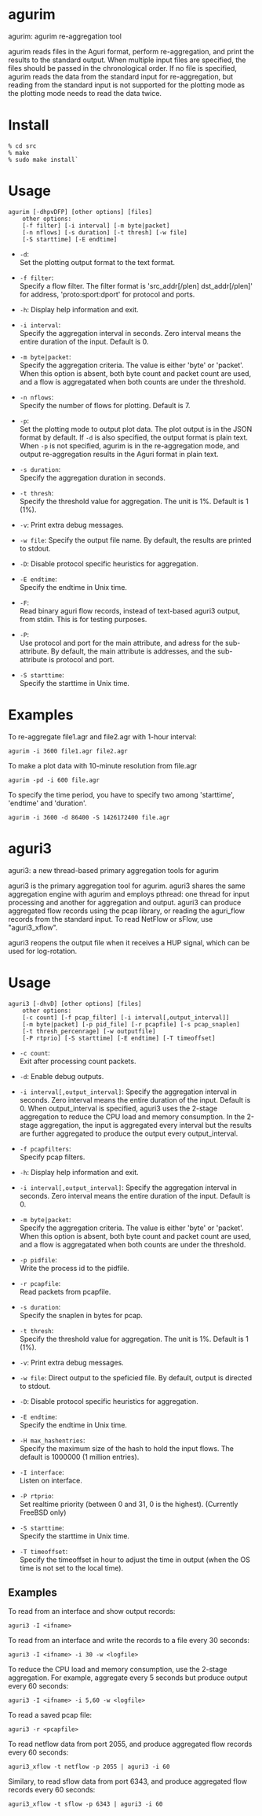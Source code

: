 # agurim

agurim: agurim re-aggregation tool

agurim reads files in the Aguri format, perform re-aggregation, and
print the results to the standard output.  When multiple input files
are specified, the files should be passed in the chronological order.
If no file is specified, agurim reads the data from the standard
input for re-aggregation, but reading from the standard input is not
supported for the plotting mode as the plotting mode needs to read the
data twice.

# Install

	% cd src
	% make
	% sudo make install`

# Usage

	agurim [-dhpvDFP] [other options] [files]
	    other options:
		[-f filter] [-i interval] [-m byte|packet]
		[-n nflows] [-s duration] [-t thresh] [-w file]
		[-S starttime] [-E endtime]

  + `-d`:  
    Set the plotting output format to the text format.
  
  + `-f filter`:  
    Specify a flow filter.
    The filter format is 'src_addr[/plen] dst_addr[/plen]' for address,
    'proto:sport:dport' for protocol and ports.

  + `-h`: Display help information and exit.

  + `-i interval`:  
    Specify the aggregation interval in seconds. Zero interval means
    the entire duration of the input.
    Default is 0.

  + `-m byte|packet`:  
    Specify the aggregation criteria.  The value is either 'byte' or 'packet'.
    When this option is absent, both byte count and packet count are used,
    and a flow is aggregatated when both counts are under the threshold.

  + `-n nflows`:  
    Specify the number of flows for plotting.  Default is 7.

  + `-p`:  
    Set the plotting mode to output plot data.
    The plot output is in the JSON format by default.
    If `-d` is also specified, the output format is plain text.
    When `-p` is not specified, agurim is in the re-aggregation mode,
    and output re-aggregation results in the Aguri format in plain text.

  + `-s duration`:  
    Specify the aggregation duration in seconds.

  + `-t thresh`:  
    Specify the threshold value for aggregation.  The unit is 1%.
    Default is 1 (1%).

  + `-v`:
    Print extra debug messages.

  + `-w file`:
    Specify the output file name.  By default, the results are printed
    to stdout.

  + `-D`:
    Disable protocol specific heuristics for aggregation.

  + `-E endtime`:  
    Specify the endtime in Unix time.

  + `-F`:  
    Read binary aguri flow records, instead of text-based aguri3 output,
    from stdin.  This is for testing purposes.

  + `-P`:  
    Use protocol and port for the main attribute, and adress for
    the sub-attribute.
    By default, the main attribute is addresses, and the sub-attribute
    is protocol and port.

  + `-S starttime`:  
    Specify the starttime in Unix time.

# Examples

To re-aggregate file1.agr and file2.agr with 1-hour interval:

	agurim -i 3600 file1.agr file2.agr

To make a plot data with 10-minute resolution from file.agr

	agurim -pd -i 600 file.agr

To specify the time period, you have to specify two among 'starttime',
'endtime' and 'duration'.

	agurim -i 3600 -d 86400 -S 1426172400 file.agr


# aguri3

aguri3: a new thread-based primary aggregation tools for agurim

aguri3 is the primary aggregation tool for agurim.
aguri3 shares the same aggregation engine with agurim and employs
pthread: one thread for input processing and another for aggregation
and output.
aguri3 can produce aggregated flow records using the pcap library, or
reading the aguri_flow records from the standard input.
To read NetFlow or sFlow, use "aguri3_xflow".

aguri3 reopens the output file when it receives a HUP signal, which can
be used for log-rotation.

# Usage

	aguri3 [-dhvD] [other options] [files]
	    other options:
		[-c count] [-f pcap_filter] [-i interval[,output_interval]]
		[-m byte|packet] [-p pid_file] [-r pcapfile] [-s pcap_snaplen]
		[-t thresh_percenrage] [-w outputfile]
		[-P rtprio] [-S starttime] [-E endtime] [-T timeoffset]

  + `-c count`:  
    Exit after processing count packets.

  + `-d`: Enable debug outputs.
  
  + `-i interval[,output_interval]`:
    Specify the aggregation interval in seconds. Zero interval means
    the entire duration of the input.
    Default is 0.
    When output_interval is specified, aguri3 uses the 2-stage
    aggregation to reduce the CPU load and memory consumption.
    In the 2-stage aggregation, the input is aggregated every interval
    but the results are further aggregated to produce the output every
    output_interval.
  
  + `-f pcapfilters`:  
    Specify pcap filters.

  + `-h`: Display help information and exit.

  + `-i interval[,output_interval]`:
    Specify the aggregation interval in seconds. Zero interval means
    the entire duration of the input.
    Default is 0.

  + `-m byte|packet`:  
    Specify the aggregation criteria.  The value is either 'byte' or 'packet'.
    When this option is absent, both byte count and packet count are used,
    and a flow is aggregatated when both counts are under the threshold.

  + `-p pidfile`:  
    Write the process id to the pidfile.

  + `-r pcapfile`:  
    Read packets from pcapfile.

  + `-s duration`:  
    Specify the snaplen in bytes for pcap.

  + `-t thresh`:  
    Specify the threshold value for aggregation.  The unit is 1%.
    Default is 1 (1%).

  + `-v`:
    Print extra debug messages.

  + `-w file`:
    Direct output to the speficied file.  By default, output is
    directed to stdout.

  + `-D`:
    Disable protocol specific heuristics for aggregation.

  + `-E endtime`:  
    Specify the endtime in Unix time.

  + `-H max_hashentries`:  
    Specify the maximum size of the hash to hold the input flows.
    The default is 1000000 (1 million entries).

  + `-I interface`:  
    Listen on interface.

  + `-P rtprio`:  
    Set realtime priority (between 0 and 31, 0 is the highest).
    (Currently FreeBSD only)

  + `-S starttime`:  
    Specify the starttime in Unix time.

  + `-T timeoffset`:  
    Specify the timeoffset in hour to adjust the time in output
    (when the OS time is not set to the local time).

## Examples

To read from an interface and show output records:

	aguri3 -I <ifname>

To read from an interface and write the records to a file every 30
seconds:

	aguri3 -I <ifname> -i 30 -w <logfile>

To reduce the CPU load and memory consumption, use the 2-stage
aggregation.  For example, aggregate every 5 seconds but produce
output every 60 seconds:

	aguri3 -I <ifname> -i 5,60 -w <logfile>

To read a saved pcap file:

	aguri3 -r <pcapfile>

To read netflow data from port 2055, and produce aggregated flow
records every 60 seconds:

	aguri3_xflow -t netflow -p 2055 | aguri3 -i 60

Similary, to read sflow data from port 6343, and produce aggregated
flow records every 60 seconds: 

	aguri3_xflow -t sflow -p 6343 | aguri3 -i 60


